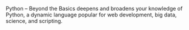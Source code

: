 Python – Beyond the Basics deepens and broadens your knowledge of Python, a dynamic language popular for web development, big data, science, and scripting.
